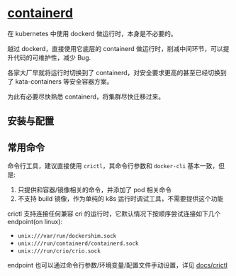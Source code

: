 # [containerd](https://github.com/containerd/containerd)

在 kubernetes 中使用 dockerd 做运行时，本身是不必要的。

越过 dockerd，直接使用它底层的 containerd 做运行时，削减中间环节，可以提升代码的可维护性，减少 Bug.

各家大厂早就将运行时切换到了 containerd，对安全要求更高的甚至已经切换到了 kata-containers 等安全容器方案。

为此有必要尽快熟悉 containerd，将集群尽快迁移过来。


## 安装与配置



## 常用命令

命令行工具，建议直接使用 `crictl`，其命令行参数和 `docker-cli` 基本一致，但是:

1. 只提供和容器/镜像相关的命令，并添加了 pod 相关命令
2. 不支持 build 镜像，作为单纯的 k8s 运行时调试工具，不需要提供这个功能

crictl 支持连接任何兼容 cri 的运行时，它默认情况下按顺序尝试连接如下几个 endpoint(on linux):

- `unix:///var/run/dockershim.sock`
- `unix:///run/containerd/containerd.sock`
- `unix:///run/crio/crio.sock`

endpoint 也可以通过命令行参数/环境变量/配置文件手动设置，详见 [docs/crictl](https://github.com/kubernetes-sigs/cri-tools/blob/master/docs/crictl.md)
